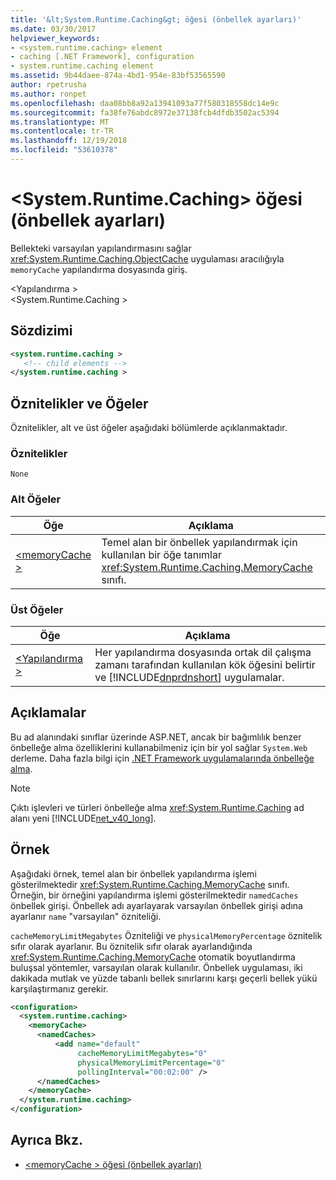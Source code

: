 ```yaml
---
title: '&lt;System.Runtime.Caching&gt; öğesi (önbellek ayarları)'
ms.date: 03/30/2017
helpviewer_keywords:
- <system.runtime.caching> element
- caching [.NET Framework], configuration
- system.runtime.caching element
ms.assetid: 9b44daee-874a-4bd1-954e-83bf53565590
author: rpetrusha
ms.author: ronpet
ms.openlocfilehash: daa08bb8a92a13941093a77f580318558dc14e9c
ms.sourcegitcommit: fa38fe76abdc8972e37138fcb4dfdb3502ac5394
ms.translationtype: MT
ms.contentlocale: tr-TR
ms.lasthandoff: 12/19/2018
ms.locfileid: "53610378"
---
```

# <a name="ltsystemruntimecachinggt-element-cache-settings"></a>&lt;System.Runtime.Caching&gt; öğesi (önbellek ayarları)
Bellekteki varsayılan yapılandırmasını sağlar <xref:System.Runtime.Caching.ObjectCache> uygulaması aracılığıyla `memoryCache` yapılandırma dosyasında giriş.  
  
 \<Yapılandırma >  
\<System.Runtime.Caching >  
  
## <a name="syntax"></a>Sözdizimi  
  
```xml  
<system.runtime.caching >  
   <!-- child elements -->  
</system.runtime.caching >  
```  
  
## <a name="attributes-and-elements"></a>Öznitelikler ve Öğeler  
 Öznitelikler, alt ve üst öğeler aşağıdaki bölümlerde açıklanmaktadır.  
  
### <a name="attributes"></a>Öznitelikler  
 `None`  
  
### <a name="child-elements"></a>Alt Öğeler  
  
|Öğe|Açıklama|  
|-------------|-----------------|  
|[\<memoryCache >](../../../../../docs/framework/configure-apps/file-schema/runtime/memorycache-element-cache-settings.md)|Temel alan bir önbellek yapılandırmak için kullanılan bir öğe tanımlar <xref:System.Runtime.Caching.MemoryCache> sınıfı.|  
  
### <a name="parent-elements"></a>Üst Öğeler  
  
|Öğe|Açıklama|  
|-------------|-----------------|  
|[\<Yapılandırma >](../../../../../docs/framework/configure-apps/file-schema/configuration-element.md)|Her yapılandırma dosyasında ortak dil çalışma zamanı tarafından kullanılan kök öğesini belirtir ve [!INCLUDE[dnprdnshort](../../../../../includes/dnprdnshort-md.md)] uygulamalar.|  
  
## <a name="remarks"></a>Açıklamalar  
 Bu ad alanındaki sınıflar üzerinde ASP.NET, ancak bir bağımlılık benzer önbelleğe alma özelliklerini kullanabilmeniz için bir yol sağlar `System.Web` derleme. Daha fazla bilgi için [.NET Framework uygulamalarında önbelleğe alma](../../../../../docs/framework/performance/caching-in-net-framework-applications.md).  
  
> [!NOTE]
>  Çıktı işlevleri ve türleri önbelleğe alma <xref:System.Runtime.Caching> ad alanı yeni [!INCLUDE[net_v40_long](../../../../../includes/net-v40-long-md.md)].  
  
## <a name="example"></a>Örnek  
 Aşağıdaki örnek, temel alan bir önbellek yapılandırma işlemi gösterilmektedir <xref:System.Runtime.Caching.MemoryCache> sınıfı. Örneğin, bir örneğini yapılandırma işlemi gösterilmektedir `namedCaches` önbellek girişi. Önbellek adı ayarlayarak varsayılan önbellek girişi adına ayarlanır `name` "varsayılan" özniteliği.  
  
 `cacheMemoryLimitMegabytes` Özniteliği ve `physicalMemoryPercentage` öznitelik sıfır olarak ayarlanır. Bu öznitelik sıfır olarak ayarlandığında <xref:System.Runtime.Caching.MemoryCache> otomatik boyutlandırma buluşsal yöntemler, varsayılan olarak kullanılır. Önbellek uygulaması, iki dakikada mutlak ve yüzde tabanlı bellek sınırlarını karşı geçerli bellek yükü karşılaştırmanız gerekir.  
  
```xml  
<configuration>  
  <system.runtime.caching>  
    <memoryCache>  
      <namedCaches>  
          <add name="default"   
               cacheMemoryLimitMegabytes="0"   
               physicalMemoryLimitPercentage="0"  
               pollingInterval="00:02:00" />  
      </namedCaches>  
    </memoryCache>  
  </system.runtime.caching>  
</configuration>  
```  
  
## <a name="see-also"></a>Ayrıca Bkz.  
- [\<memoryCache > öğesi (önbellek ayarları)](../../../../../docs/framework/configure-apps/file-schema/runtime/memorycache-element-cache-settings.md)
